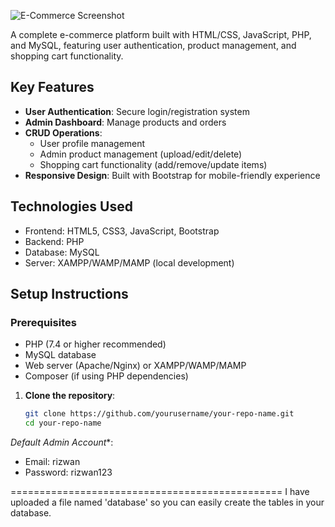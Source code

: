 
![E-Commerce Screenshot](screenshot.png) <!-- Add a screenshot if available -->

A complete e-commerce platform built with HTML/CSS, JavaScript, PHP, and MySQL, featuring user authentication, product management, and shopping cart functionality.

## Key Features

- **User Authentication**: Secure login/registration system
- **Admin Dashboard**: Manage products and orders
- **CRUD Operations**:
  - User profile management
  - Admin product management (upload/edit/delete)
  - Shopping cart functionality (add/remove/update items)
- **Responsive Design**: Built with Bootstrap for mobile-friendly experience

## Technologies Used

- Frontend: HTML5, CSS3, JavaScript, Bootstrap
- Backend: PHP
- Database: MySQL
- Server: XAMPP/WAMP/MAMP (local development)

## Setup Instructions

### Prerequisites
- PHP (7.4 or higher recommended)
- MySQL database
- Web server (Apache/Nginx) or XAMPP/WAMP/MAMP
- Composer (if using PHP dependencies)

1. **Clone the repository**:
   ```bash
   git clone https://github.com/yourusername/your-repo-name.git
   cd your-repo-name


*Default Admin Account**:
   - Email: rizwan
   - Password: rizwan123

===============================================
I have uploaded a file named 'database' so you can easily create the tables in your database.
